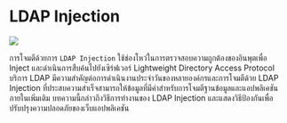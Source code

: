 # LDAP Injection

![](https://dpsvdv74uwwos.cloudfront.net/statics/img/blogposts/ldap-injection.png)

การโจมตีด้วยการ `LDAP Injection` ใช้ช่องโหว่ในการตรวจสอบความถูกต้องของอินพุตเพื่อ Inject และดำเนินการสืบค้นไปยังเซิร์ฟเวอร์ Lightweight Directory Access Protocol บริการ LDAP มีความสำคัญต่อการดำเนินงานประจำวันของหลายองค์กรและการโจมตีด้วย LDAP Injection ที่ประสบความสำเร็จสามารถให้ข้อมูลที่มีค่าสำหรับการโจมตีฐานข้อมูลและแอปพลิเคชันภายในเพิ่มเติม บทความนี้กล่าวถึงวิธีการทำงานของ LDAP Injection และแสดงวิธีป้องกันเพื่อปรับปรุงความปลอดภัยของเว็บแอปพลิเคชัน

